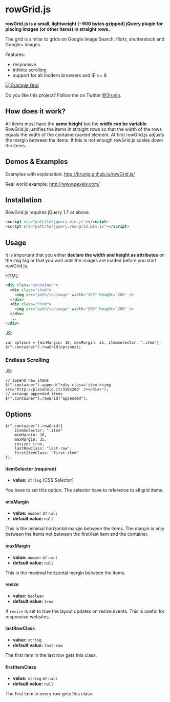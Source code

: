# rowGrid.js
**rowGrid.js is a small, lightweight (~900 bytes gzipped) jQuery plugin for placing images (or other items) in  straight rows.**

The grid is similar to grids on Google Image Search, flickr, shutterstock and Google+ images.

Features:

 * responisve
 * infinite scrolling
 * support for all modern browsers and IE >= 8

[![Example Grid](http://brunjo.github.io/rowGrid.js/example.png)][2]

Do you like this project? Follow me on Twitter [@3runjo][1].
 
## How does it work?
All items must have the **same height** but the **width can be variable**. RowGrid.js justifies the items in straight rows so that the width of the rows equals the width of the container/parent element.
At first rowGrid.js adjusts the margin between the items. If this is not enough rowGrid.js scales down the items.
 
## Demos & Examples
Examples with explanation: http://brunjo.github.io/rowGrid.js/

Real world example: http://www.pexels.com/
 
## Installation
RowGrid.js requires jQuery 1.7 or above.
```HTML
<script src="path/to/jquery.min.js"></script>
<script src="path/to/jquery.row-grid.min.js"></script>
```
## Usage
It is important that you either **declare the width and height as attributes** on the img tag or that you wait until the images are loaded before you start rowGrid.js.

HTML:
```HTML
<div class="container">
  <div class="item">
    <img src="path/to/image" width="320" height="200" />
  </div>
  <div class="item">
    <img src="path/to/image" width="290" height="200" />
  </div>
  ...
</div>
```
JS:
```JS
var options = {minMargin: 10, maxMargin: 35, itemSelector: ".item"};
$(".container").rowGrid(options);
```

### Endless Scrolling
JS:
```JS
// append new items
$(".container").append("<div class='item'><img src='http://placehold.it/310x200' /></div>");
// arrange appended items
$(".container").rowGrid("appended");
```

## Options
```JS
$(".container").rowGrid({
    itemSelector: ".item"
    minMargin: 10, 
    maxMargin: 35,
    resize: true,
    lastRowClass: "last-row",
    firstItemClass: "first-item"
});
```
#### itemSelector (required)
* **value:** ```string``` (CSS Selector)

You have to set this option. The selector have to reference to all grid items.
#### minMargin
* **value:** ```number``` or ```null```
* **default value:** ```null```

This is the minimal horizontal margin between the items. The margin is only between the items not between the first/last item and the container.
#### maxMargin
* **value:** ```number``` or ```null```
* **default value:** ```null```

This is the maximal horizontal margin between the items.
#### resize
* **value:** ```boolean```
* **default value:** ```true```

If ```resize``` is set to true the layout updates on resize events. This is useful for responsive websites.
#### lastRowClass
* **value:** ```string```
* **default value:** ```last-row```

The first item in the last row gets this class.
#### firstItemClass
* **value:** ```string``` or ```null```
* **default value:** ```null```

The first item in every row gets this class.


  [1]: https://twitter.com/3runjo "@3runjo"
  [2]: http://brunjo.github.io/rowGrid.js/ "Demos"
